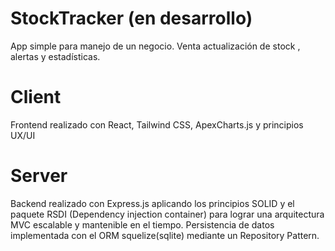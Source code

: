 # StockTracker (en desarrollo)
  App simple para manejo de un negocio.
  Venta actualización de stock , alertas y estadísticas. 
  
 # Client
   Frontend realizado con React, Tailwind CSS, ApexCharts.js y principios UX/UI
   
 # Server 
   Backend realizado con Express.js aplicando los principios SOLID y el paquete RSDI (Dependency injection container) para lograr una arquitectura MVC escalable y mantenible en el tiempo. 
   Persistencia de datos implementada con el ORM squelize(sqlite) mediante un Repository Pattern. 
   
  
   
